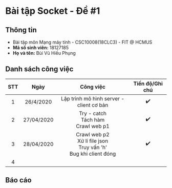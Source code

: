 # Bài tập Socket - Đề #1

## Thông tin

* Bài tập môn Mạng máy tính - CSC10008(18CLC3) - FIT @ HCMUS
* **Mã số sinh viên:** 18127185
* **Họ và tên:** Bùi Vũ Hiếu Phụng

## Danh sách công việc

| STT  |    Ngày    |                          Công việc                           |  Tiến độ/Ghi chú   |
| :--: | :--------: | :----------------------------------------------------------: | :----------------: |
|  1   | 26/4/2020  |           Lập trình mô hình server - client cơ bản           | :heavy_check_mark: |
|  2   | 27/04/2020 |         Try - catch<br /> Tách hàm<br />Crawl web p1         | :heavy_check_mark: |
|  3   | 28/04/2020 | Crawl web p2<br />Xử lí file json<br />Truy vấn 'h'<br />Bug khi client đóng | :heavy_check_mark: |
|  4   |            |                                                              |                    |

## Báo cáo

